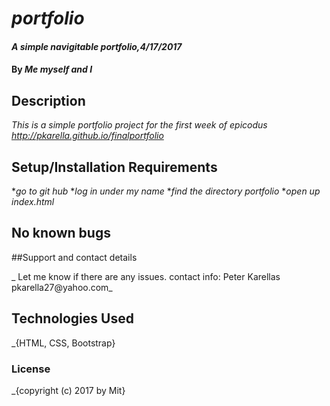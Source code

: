 # _portfolio_

#### _A simple navigitable portfolio,4/17/2017_

#### By _Me myself and I_

## Description

_This is a simple portfolio project for the first week of epicodus_
_http://pkarella.github.io/finalportfolio_

## Setup/Installation Requirements

*_go to git hub_
*_log in under my name_
*_find the directory portfolio_
*_open up index.html_

## No known bugs

##Support and contact details

_ Let me know if there are any issues. contact info: Peter Karellas pkarella27@yahoo.com_

## Technologies Used

_{HTML, CSS, Bootstrap}

### License

_{copyright (c) 2017 by Mit}

